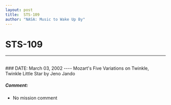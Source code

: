 ```yaml
---
layout: post
title:  STS-109
author: "NASA: Music to Wake Up By"
---
```


# STS-109
----
<br/>
### DATE: March 03, 2002
----
Mozart's Five Variations on Twinkle, Twinkle Little Star by Jeno Jando

##### Comment:
* No mission comment
